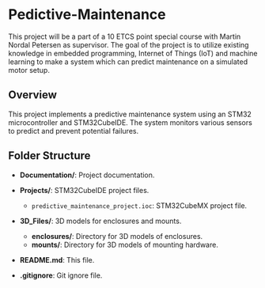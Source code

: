 # Pedictive-Maintenance
This project will be a part of a 10 ETCS point special course with Martin Nordal Petersen as supervisor. The goal of the project is to utilize existing knowledge in embedded programming, Internet of Things (IoT) and machine learning to make a system which can predict maintenance on a simulated motor setup.

## Overview
This project implements a predictive maintenance system using an STM32 microcontroller and STM32CubeIDE. The system monitors various sensors to predict and prevent potential failures.

## Folder Structure
- **Documentation/**: Project documentation.

- **Projects/**: STM32CubeIDE project files.
  - `predictive_maintenance_project.ioc`: STM32CubeMX project file.

- **3D_Files/**: 3D models for enclosures and mounts.
  - **enclosures/**: Directory for 3D models of enclosures.
  - **mounts/**: Directory for 3D models of mounting hardware.

- **README.md**: This file.

- **.gitignore**: Git ignore file.